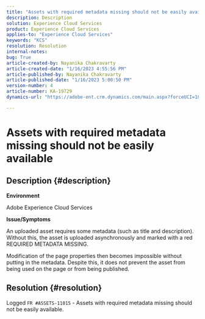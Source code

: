 ```yaml
---
title: "Assets with required metadata missing should not be easily available"
description: Description
solution: Experience Cloud Services
product: Experience Cloud Services
applies-to: "Experience Cloud Services"
keywords: "KCS"
resolution: Resolution
internal-notes: 
bug: True
article-created-by: Nayanika Chakravarty
article-created-date: "1/16/2023 4:55:56 PM"
article-published-by: Nayanika Chakravarty
article-published-date: "1/16/2023 5:00:50 PM"
version-number: 4
article-number: KA-19729
dynamics-url: "https://adobe-ent.crm.dynamics.com/main.aspx?forceUCI=1&pagetype=entityrecord&etn=knowledgearticle&id=3e1c68a4-be95-ed11-aad1-6045bd006149"

---
```

# Assets with required metadata missing should not be easily available

## Description {#description}


<b>Environment</b>

Adobe Experience Cloud Services

<b>Issue/Symptoms</b>

An uploaded asset requires some metadata (such as title and description). Without this, the asset is uploaded asynchronously and marked with a red REQUIRED METADATA MISSING.

Modification of the page properties then becomes impossible without putting in the metadata. Despite this, it does not prevent the asset from being used on the page or from being published.


## Resolution {#resolution}


Logged `FR #ASSETS-11015` - Assets with required metadata missing should not be easily available.
